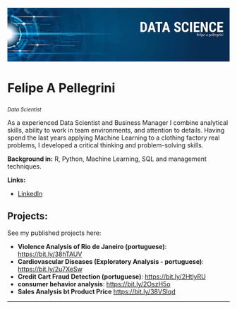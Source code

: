 <p align="center">
  <img src="banner.png" >
</p>

# Felipe A Pellegrini
<sub>*Data Scientist*

As a experienced Data Scientist and Business Manager I combine analytical skills, ability to work in team environments, and attention to details. Having spend the last years applying Machine Learning to a clothing factory real problems, I developed a critical thinking and problem-solving skills.

**Background in:** R, Python, Machine Learning, SQL and management techniques.

**Links:**
* [LinkedIn](https://www.linkedin.com/in/felipe-pellegrini-50398059)


## Projects:
See my published projects here:
* **Violence Analysis of Rio de Janeiro (portuguese)**: <https://bit.ly/38hTAUV>
* **Cardiovascular Diseases (Exploratory Analysis - portuguese)**: https://bit.ly/2u7XeSw
* **Credit Cart Fraud Detection (portuguese)**: https://bit.ly/2HtlyRU
* **consumer behavior analysis**: https://bit.ly/2OszH5o
* **Sales Analysis bt Product Price** https://bit.ly/38VSIqd
---
